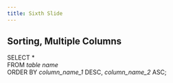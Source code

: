 ```yaml
---
title: Sixth Slide
---
```


## Sorting, Multiple Columns

SELECT *    
FROM *table name*    
ORDER BY *column_name_1* DESC, *column_name_2* ASC;
